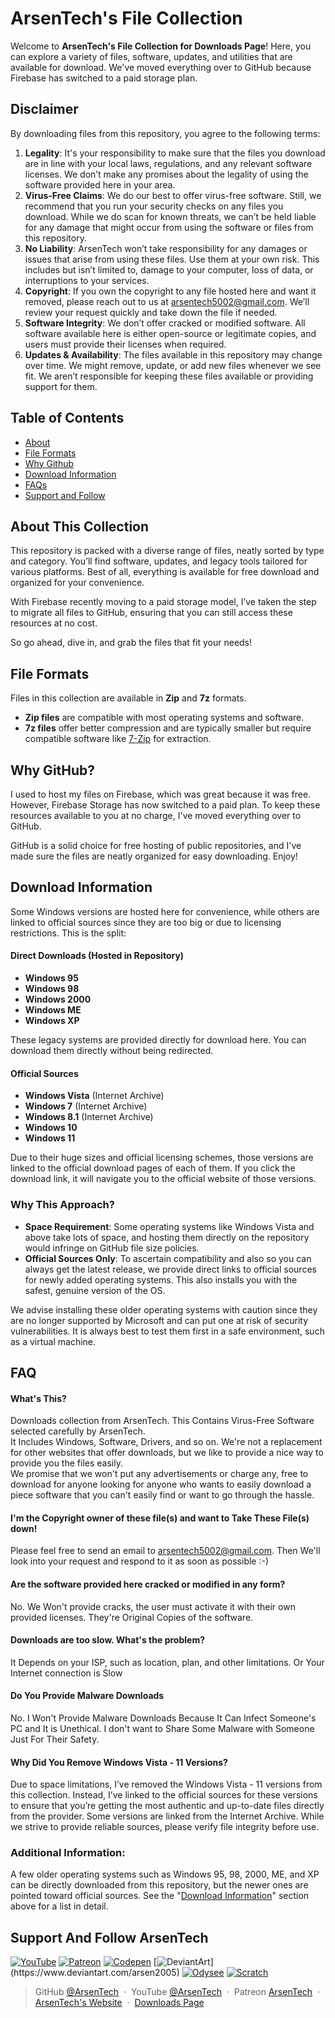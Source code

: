 # ArsenTech's File Collection
Welcome to **ArsenTech's File Collection for Downloads Page**! Here, you can explore a variety of files, software, updates, and utilities that are available for download. We've moved everything over to GitHub because Firebase has switched to a paid storage plan.

## Disclaimer
By downloading files from this repository, you agree to the following terms:
1. **Legality**: It's your responsibility to make sure that the files you download are in line with your local laws, regulations, and any relevant software licenses. We don’t make any promises about the legality of using the software provided here in your area.
2. **Virus-Free Claims**: We do our best to offer virus-free software. Still, we recommend that you run your security checks on any files you download. While we do scan for known threats, we can’t be held liable for any damage that might occur from using the software or files from this repository.
3. **No Liability**: ArsenTech won’t take responsibility for any damages or issues that arise from using these files. Use them at your own risk. This includes but isn’t limited to, damage to your computer, loss of data, or interruptions to your services.
4. **Copyright**: If you own the copyright to any file hosted here and want it removed, please reach out to us at arsentech5002@gmail.com. We’ll review your request quickly and take down the file if needed.
5. **Software Integrity**: We don’t offer cracked or modified software. All software available here is either open-source or legitimate copies, and users must provide their licenses when required.
6. **Updates & Availability**: The files available in this repository may change over time. We might remove, update, or add new files whenever we see fit. We aren’t responsible for keeping these files available or providing support for them.

## Table of Contents
- [About](#about-this-collection)
- [File Formats](#file-formats)
- [Why Github](#why-github)
- [Download Information](#download-information)
- [FAQs](#faq)
- [Support and Follow](#support-and-follow-arsentech)

## About This Collection
This repository is packed with a diverse range of files, neatly sorted by type and category. You’ll find software, updates, and legacy tools tailored for various platforms. Best of all, everything is available for free download and organized for your convenience.

With Firebase recently moving to a paid storage model, I’ve taken the step to migrate all files to GitHub, ensuring that you can still access these resources at no cost.

So go ahead, dive in, and grab the files that fit your needs!

## File Formats
Files in this collection are available in **Zip** and **7z** formats. 
- **Zip files** are compatible with most operating systems and software.
- **7z files** offer better compression and are typically smaller but require compatible software like [7-Zip](https://www.7-zip.org/) for extraction.

## Why GitHub?
I used to host my files on Firebase, which was great because it was free. However, Firebase Storage has now switched to a paid plan. To keep these resources available to you at no charge, I've moved everything over to GitHub.

GitHub is a solid choice for free hosting of public repositories, and I've made sure the files are neatly organized for easy downloading. Enjoy!

## Download Information
Some Windows versions are hosted here for convenience, while others are linked to official sources since they are too big or due to licensing restrictions. This is the split:

#### **Direct Downloads (Hosted in Repository)**
- **Windows 95**
- **Windows 98**
- **Windows 2000**
- **Windows ME**
- **Windows XP**

These legacy systems are provided directly for download here. You can download them directly without being redirected.
#### **Official Sources**
- **Windows Vista** (Internet Archive)
- **Windows 7** (Internet Archive)
- **Windows 8.1** (Internet Archive)
- **Windows 10**
- **Windows 11**

Due to their huge sizes and official licensing schemes, those versions are linked to the official download pages of each of them. If you click the download link, it will navigate you to the official website of those versions.
### Why This Approach?
- **Space Requirement**: Some operating systems like Windows Vista and above take lots of space, and hosting them directly on the repository would infringe on GitHub file size policies.
- **Official Sources Only**: To ascertain compatibility and also so you can always get the latest release, we provide direct links to official sources for newly added operating systems. This also installs you with the safest, genuine version of the OS.

We advise installing these older operating systems with caution since they are no longer supported by Microsoft and can put one at risk of security vulnerabilities. It is always best to test them first in a safe environment, such as a virtual machine.

## FAQ
#### What's This?
Downloads collection from ArsenTech. This Contains Virus-Free Software selected carefully by ArsenTech.<br>It Includes Windows, Software, Drivers, and so on. We're not a replacement for other websites that offer downloads, but we like to provide a nice way to provide you the files easily.<br> We promise that we won't put any advertisements or charge any, free to download for anyone looking for anyone who wants to easily download a piece software that you can't easily find or want to go through the hassle.
#### I'm the Copyright owner of these file(s) and want to Take These File(s) down!
Please feel free to send an email to arsentech5002@gmail.com. Then We'll look into your request and respond to it as soon as possible :-)
#### Are the software provided here cracked or modified in any form?
No. We Won't provide cracks, the user must activate it with their own provided licenses. They're Original Copies of the software.
#### Downloads are too slow. What's the problem?
It Depends on your ISP, such as location, plan, and other limitations. Or Your Internet connection is Slow
#### Do You Provide Malware Downloads
No. I Won't Provide Malware Downloads Because It Can Infect Someone's PC and It is Unethical. I don't want to Share Some Malware with Someone Just For Their Safety.
#### Why Did You Remove Windows Vista - 11 Versions?
Due to space limitations, I’ve removed the Windows Vista - 11 versions from this collection. Instead, I’ve linked to the official sources for these versions to ensure that you’re getting the most authentic and up-to-date files directly from the provider. Some versions are linked from the Internet Archive. While we strive to provide reliable sources, please verify file integrity before use.

### Additional Information:
A few older operating systems such as Windows 95, 98, 2000, ME, and XP can be directly downloaded from this repository, but the newer ones are pointed toward official sources. See the "[Download Information](#download-information)" section above for a list in detail.

## Support And Follow ArsenTech
[![YouTube](https://img.shields.io/badge/ArsenTech%20-222222.svg?&style=for-the-badge&logo=YouTube&logoColor=%23FF0000)](https://www.youtube.com/channel/UCrtH0g6NE8tW5VIEgDySYtg)
[![Patreon](https://img.shields.io/badge/-ArsenTech-222222?style=for-the-badge&logo=patreon&logoColor=white)](https://www.patreon.com/arsentech)
[![Codepen](https://img.shields.io/badge/-ArsenTech-222222?style=for-the-badge&logo=codepen&logoColor=white)](https://codepen.io/ArsenTech)
[![DeviantArt](https://img.shields.io/badge/-Arsen2005-222222?style=for-the-badge&logo=deviantart&logoColor=05cc46")](https://www.deviantart.com/arsen2005)
[![Odysee](https://img.shields.io/badge/-ArsenTech-222222?style=for-the-badge&logo=odysee&logoColor=FA9626)](https://odysee.com/@ArsenTech)
[![Scratch](https://img.shields.io/badge/-ArsenTech-222222?style=for-the-badge&logo=scratch&logoColor=orange)](https://scratch.mit.edu/users/ArsenTech/)

> GitHub [@ArsenTech](https://github.com/ArsenTech) &nbsp;&middot;&nbsp;
> YouTube [@ArsenTech](https://youtube.com/@ArsenTech) &nbsp;&middot;&nbsp;
> Patreon [ArsenTech](https://www.patreon.com/ArsenTech) &nbsp;&middot;&nbsp;
> [ArsenTech's Website](https://arsentech.github.io) &nbsp;&middot;&nbsp;
> [Downloads Page](https://arsentech.github.io/downloads)
